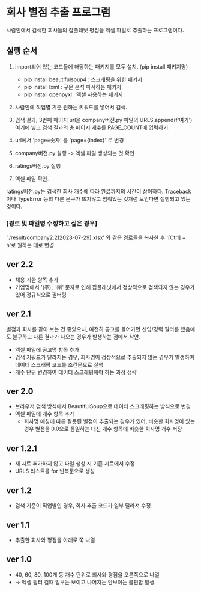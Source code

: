 # 회사 별점 추출 프로그램

사람인에서 검색한 회사들의 잡플래닛 평점을 엑셀 파일로 추출하는 프로그램이다.

## 실행 순서

1. import되어 있는 코드들에 해당하는 패키지를 모두 설치. (pip install 패키지명)

   - pip install beautifulsoup4 : 스크래핑을 위한 패키지
   - pip install lxml : 구문 분석 파서하는 패키지
   - pip install openpyxl : 엑셀 사용하는 패키지

2. 사람인에 직업별 기준 원하는 키워드를 넣어서 검색.
3. 검색 결과, 3번째 페이지 url을 company버전.py 파일의 URLS.append(f'여기') 여기에 넣고 검색 결과의 총 페이지 개수를 PAGE_COUNT에 입력하기.
4. url에서 'page=숫자' 를 'page={index}' 로 변경
5. company버전.py 실행 -> 엑셀 파일 생성되는 것 확인
6. ratings버전.py 실행
7. 엑셀 파일 확인.

ratings버전.py는 검색한 회사 개수에 따라 완료까지의 시간이 상이하다.
Traceback이나 TypeError 등의 다른 문구가 뜨지않고 멈춰있는 것처럼 보인다면 실행되고 있는 것이다.

### [경로 및 파일명 수정하고 싶은 경우]

'./result/company2.2(2023-07-29).xlsx' 와 같은 경로들을 복사한 후 '[Ctrl] + h'로 원하는 대로 변경.

## ver 2.2

- 채용 기한 항목 추가
- 기업명에서 '(주)', '㈜' 문자로 인해 잡플래닛에서 정상적으로 검색되지 않는 경우가 있어 정규식으로 필터링

## ver 2.1

별점과 회사를 같이 보는 건 좋았으나, 여전히 공고를 들어가면 신입/경력 필터를 했음에도 불구하고 다른 결과가 나오는 경우가 발생하는 점에서 착안.

- 엑셀 파일에 공고명 항목 추가
- 검색 키워드가 달라지는 경우, 회사명이 정상적으로 추출되지 않는 경우가 발생하여 데이터 스크래핑 코드를 조건문으로 실행
- 개수 단위 변경하여 데이터 스크래핑해야 하는 과정 생략

## ver 2.0

- 브라우저 검색 방식에서 BeautifulSoup으로 데이터 스크래핑하는 방식으로 변경
- 엑셀 파일에 개수 항목 추가
  - 회사명 매칭에 따른 잘못된 별점이 추출되는 경우가 있어, 비슷한 회사명이 있는 경우 별점을 0.0으로 통일하는 대신 개수 항목에 비슷한 회사명 개수 저장

## ver 1.2.1

- 새 시트 추가하지 않고 파일 생성 시 기존 시트에서 수정
- URLS 리스트를 for 반복문으로 생성

## ver 1.2

- 검색 기준이 직업별인 경우, 회사 추출 코드가 일부 달라져 수정.

## ver 1.1

- 추출한 회사와 평점을 아래로 쭉 나열

## ver 1.0

- 40, 60, 80, 100개 등 개수 단위로 회사와 평점을 오른쪽으로 나열
- → 엑셀 필터 걸때 일부는 보이고 나머지는 안보이는 불편함 발생.
